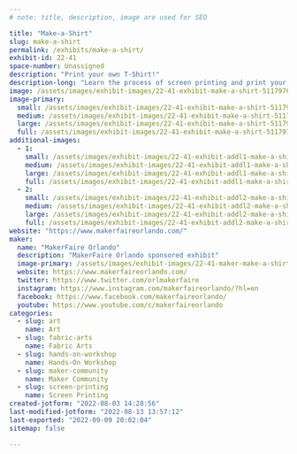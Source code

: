 ```yaml
---
# note: title, description, image are used for SEO

title: "Make-a-Shirt"
slug: make-a-shirt
permalink: /exhibits/make-a-shirt/
exhibit-id: 22-41
space-number: Unassigned
description: "Print your own T-Shirt!"
description-long: "Learn the process of screen printing and print your own commemorative 2022 MakerFaire Orlando T-Shirt. Note: There is an additional charge for this activity. Part of the proceeds from this activity will benefit the FIRST Robotics club that is running the exhibit. "
image: /assets/images/exhibit-images/22-41-exhibit-make-a-shirt-51179764687-4ee841920c-c-large.jpg
image-primary: 
  small: /assets/images/exhibit-images/22-41-exhibit-make-a-shirt-51179764687-4ee841920c-c-small.jpg
  medium: /assets/images/exhibit-images/22-41-exhibit-make-a-shirt-51179764687-4ee841920c-c-medium.jpg
  large: /assets/images/exhibit-images/22-41-exhibit-make-a-shirt-51179764687-4ee841920c-c-large.jpg
  full: /assets/images/exhibit-images/22-41-exhibit-make-a-shirt-51179764687-4ee841920c-c-full.jpg
additional-images: 
  - 1:
    small: /assets/images/exhibit-images/22-41-exhibit-addl1-make-a-shirt-51703025796-85a2ba2960-c-small.jpg
    medium: /assets/images/exhibit-images/22-41-exhibit-addl1-make-a-shirt-51703025796-85a2ba2960-c-medium.jpg
    large: /assets/images/exhibit-images/22-41-exhibit-addl1-make-a-shirt-51703025796-85a2ba2960-c-large.jpg
    full: /assets/images/exhibit-images/22-41-exhibit-addl1-make-a-shirt-51703025796-85a2ba2960-c-full.jpg
  - 2:
    small: /assets/images/exhibit-images/22-41-exhibit-addl2-make-a-shirt-51703310798-f819013a9b-c-small.jpg
    medium: /assets/images/exhibit-images/22-41-exhibit-addl2-make-a-shirt-51703310798-f819013a9b-c-medium.jpg
    large: /assets/images/exhibit-images/22-41-exhibit-addl2-make-a-shirt-51703310798-f819013a9b-c-large.jpg
    full: /assets/images/exhibit-images/22-41-exhibit-addl2-make-a-shirt-51703310798-f819013a9b-c-full.jpg
website: "https://www.makerfaireorlando.com/"
maker: 
  name: "MakerFaire Orlando"
  description: "MakerFaire Orlando sponsored exhibit"
  image-primary: /assets/images/exhibit-images/22-41-maker-make-a-shirt-21-142-maker-learn-to-solder-download-medium-medium.png
  website: https://www.makerfaireorlando.com/
  twitter: https://www.twitter.com/orlmakerfaire
  instagram: https://www.instagram.com/makerfaireorlando/?hl=en
  facebook: https://www.facebook.com/makerfaireorlando/
  youtube: https://www.youtube.com/c/makerfaireorlando
categories: 
  - slug: art
    name: Art
  - slug: fabric-arts
    name: Fabric Arts
  - slug: hands-on-workshop
    name: Hands-On Workshop
  - slug: maker-community
    name: Maker Community
  - slug: screen-printing
    name: Screen Printing
created-jotform: "2022-08-03 14:28:56"
last-modified-jotform: "2022-08-13 13:57:12"
last-exported: "2022-09-09 20:02:04"
sitemap: false

---
```

